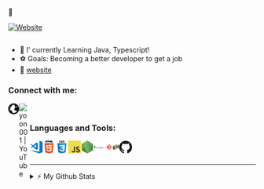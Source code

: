👋

[![Website](https://img.shields.io/website?label=ticeer.me&style=for-the-badge&url=https%3A%2F%2Fticeer.me)](https://tceer.me.com)

## 

- 🌳 I' currently Learning Java, Typescript!
- ⚽ Goals: Becoming a better developer to get a job
- 🚀 [website][website]


### Connect with me:

[<img align="left" alt="ticeer.me" width="22px" src="https://raw.githubusercontent.com/iconic/open-iconic/master/svg/globe.svg" />][website]
[<img align="left" alt="yoon001 | YouTube" width="22px" src="https://cdn.jsdelivr.net/npm/simple-icons@v3/icons/youtube.svg" />][youtube]
<br />

### Languages and Tools:

<img align="left" alt="Visual Studio Code" width="26px" src="https://raw.githubusercontent.com/github/explore/80688e429a7d4ef2fca1e82350fe8e3517d3494d/topics/visual-studio-code/visual-studio-code.png" />
<img align="left" alt="HTML5" width="26px" src="https://raw.githubusercontent.com/github/explore/80688e429a7d4ef2fca1e82350fe8e3517d3494d/topics/html/html.png" />
<img align="left" alt="CSS3" width="26px" src="https://raw.githubusercontent.com/github/explore/80688e429a7d4ef2fca1e82350fe8e3517d3494d/topics/css/css.png" />
<img align="left" alt="JavaScript" width="26px" src="https://raw.githubusercontent.com/github/explore/80688e429a7d4ef2fca1e82350fe8e3517d3494d/topics/javascript/javascript.png" />
<img align="left" alt="Node.js" width="26px" src="https://raw.githubusercontent.com/github/explore/80688e429a7d4ef2fca1e82350fe8e3517d3494d/topics/nodejs/nodejs.png" />
<img align="left" alt="MongoDB" width="26px" src="https://raw.githubusercontent.com/github/explore/80688e429a7d4ef2fca1e82350fe8e3517d3494d/topics/mongodb/mongodb.png" />
<img align="left" alt="Git" width="26px" src="https://raw.githubusercontent.com/github/explore/80688e429a7d4ef2fca1e82350fe8e3517d3494d/topics/git/git.png" />
<img align="left" alt="GitHub" width="26px" src="https://raw.githubusercontent.com/github/explore/78df643247d429f6cc873026c0622819ad797942/topics/github/github.png" />

<br />
<br />

---

<details>
  <summary>⚡ My Github Stats</summary>

  <img align="left" alt="Yoon's Github Stats" src="https://github-readme-stats.codestackr.vercel.app/api?username=yoon4027&show_icons=true&hide_border=true" />

</details>

[website]: https://ticeer.me
[youtube]: https://www.youtube.com/channel/UCpDXD_-YgdiaYGb8F01ZizQ?view_as=subscriber

